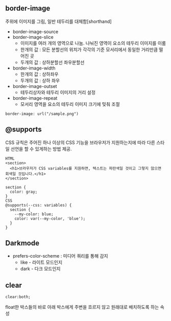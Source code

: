## border-image
주위에 이미지를 그림, 일반 테두리를 대체함[shorthand]
- border-image-source
- border-image-slice
  - 이미지를 여러 개의 영역으로 나눔. 나눠진 영역이 요소의 테두리 이미지를 이룸
  - 한개의 값 : 모든 분할선의 위치가 각각의 기준 모서리에서 동일한 거리만큼 떨어진 곳
  - 두개의 값 : 상하분할선 좌우분할선
- border-image-width
  - 한개의 값 : 상하좌우
  - 두개의 값 : 상하 좌우
- border-image-outset
  - 테두리상자와 테두리 이미지의 거리 설정
- border-image-repeat
  - 모서리 영역을 요소의 테두리 이미지 크기에 밎춰 조절
```
border-image: url("/sample.png")
```

## @supports
CSS 규칙은 주어진 하나 이상의 CSS 기능을 브라우저가 지원하는지에 따라 다른 스타일 선언을 할 수 있게하는 방법 제공. 
```
HTML
<section>
  <h1>브라우저가 CSS variables를 지원하면, 텍스트는 파란색일 것이고 그렇지 않으면 회색일 것입니다.</h1>
</section>

section {
  color: gray;
}
CSS
@supports(--css: variables) {
  section {
    --my-color: blue;
    color: var(--my-color, 'blue');
  }
}
```

## Darkmode
- prefers-color-scheme : 미디어 쿼리를 통해 감지 
  - like - 라이트 모드인지
  - dark - 다크 모드인지 

## clear
```
clear:both;
```
float한 박스들의 바로 아래 박스에게 주변을 흐르지 않고 원래대로 배치하도록 하는 속성